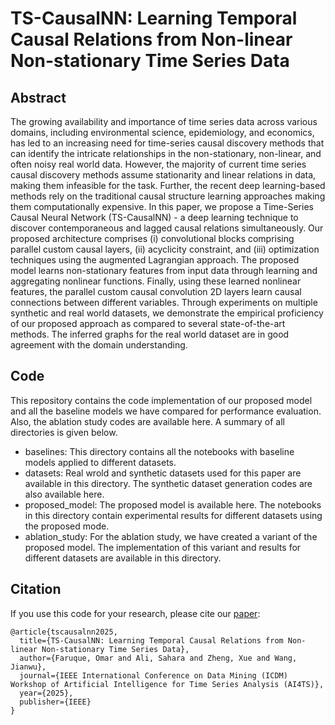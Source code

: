 # TS-CausalNN: Learning Temporal Causal Relations from Non-linear Non-stationary Time Series Data

## Abstract 

The growing availability and importance of time series data across various domains, including environmental science, epidemiology, and economics, has led to an increasing need for time-series causal discovery methods that can identify the intricate relationships in the non-stationary, non-linear, and often noisy real world data. However, the majority of current time series causal discovery methods assume stationarity and linear relations in data, making them infeasible for the task. Further, the recent deep learning-based methods rely on the traditional causal structure learning approaches making them computationally expensive. In this paper, we propose a Time-Series Causal Neural Network (TS-CausalNN) - a deep learning technique to discover contemporaneous and lagged causal relations simultaneously. Our proposed architecture comprises (i) convolutional blocks comprising parallel custom causal layers, (ii) acyclicity constraint, and (iii) optimization techniques using the augmented Lagrangian approach. The proposed model learns non-stationary features from input data through learning and aggregating nonlinear functions. Finally, using these learned nonlinear features, the parallel custom causal convolution 2D layers learn causal connections between different variables. Through experiments on multiple synthetic and real world datasets, we demonstrate the empirical proficiency of our proposed approach as compared to several state-of-the-art methods. The inferred graphs for the real world dataset are in good agreement with the domain understanding. 

## Code
This repository contains the code implementation of our proposed model and all the baseline models we have compared for performance evaluation. Also, the ablation study codes are available here. A summary of all directories is given below. 

- baselines: This directory contains all the notebooks with baseline models applied to different datasets.  
- datasets: Real wrold and synthetic datasets used for this paper are available in this directory. The synthetic dataset generation codes are also available here.
- proposed_model: The proposed model is available here. The notebooks in this directory contain experimental results for different datasets using the proposed mode.
- ablation_study: For the ablation study, we have created a variant of the proposed model. The implementation of this variant and results for different datasets are available in this directory.

## Citation
If you use this code for your research, please cite our [paper]():

```
@article{tscausalnn2025,
  title={TS-CausalNN: Learning Temporal Causal Relations from Non-linear Non-stationary Time Series Data},
  author={Faruque, Omar and Ali, Sahara and Zheng, Xue and Wang, Jianwu},
  journal={IEEE International Conference on Data Mining (ICDM) Workshop of Artificial Intelligence for Time Series Analysis (AI4TS)},
  year={2025},
  publisher={IEEE}
}
